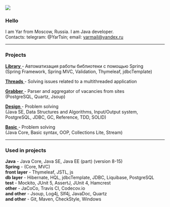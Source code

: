 ![](https://komarev.com/ghpvc/?username=yarmail)<br/>

### Hello
I am Yar from Moscow, Russia. I am Java developer.<br/>
Contacts: telegram: @YarTsin; email: yarmail@yandex.ru <br/>
<hr/>

### Projects

<a href = "https://github.com/yarmail/library"> **Library** </a> - Автоматизация работы библиотеки с помощью Spring <br/>
(Spring Framework, Spring MVC, Validation, Thymeleaf, jdbcTemplate)<br/>

<a href = "https://github.com/yarmail/job4j_threads"> **Threads** </a> - Solving issues related to a multithreaded application <br/>

<a href = "https://github.com/yarmail/job4j_grabber"> **Grabber** </a> - Parser and aggregator of vacancies from sites <br/>
(PostgreSQL, Quartz, Jsoup)<br/>

<a href = "https://github.com/yarmail/job4j_design"> **Design** </a> - Problem solving <br/>
(Java SE, Data Structures and Algorithms, Input/Output system, PostgreSQL, JDBC, GC, Reference, TDD, SOLID)<br/>

<a href = "https://github.com/yarmail/job4j"> **Basic** </a> - Problem solving <br/>
(Java Core, Basic syntax, OOP, Collections Lite, Stream)
<hr/>

### Used in projects
**Java** - Java Core, Java SE, Java EE (part) (version 8-15)<br/>
**Spring** - (Core, MVC) <br/>
**front layer**  - Thymeleaf, JSTL, js <br/>
**db layer** - Hibernate, HQL, jdbcTemplate, JDBC, Liquibase, PostgreSQL <br/>
**test** - Mockito, JUnit 5, AssertJ,  JUnit 4, Hamcrest <br/>
**other** - JaCoCo, Travis CI, Codecov.io <br/>
**and other** - Jsoup, Log4j, Slf4j, JavaDoc, Quartz <br/>
**and other** - Git, Maven, СheckStyle, Windows <br/>
